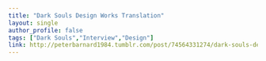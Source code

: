 ```yaml
---
title: "Dark Souls Design Works Translation"
layout: single
author_profile: false
tags: ["Dark Souls","Interview","Design"]
link: http://peterbarnard1984.tumblr.com/post/74564331274/dark-souls-design-works-translation
---
```

